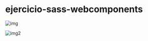 # ejercicio-sass-webcomponents

![img](https://user-images.githubusercontent.com/61298440/79526264-7cdc1000-802a-11ea-8481-358bb4e43b6d.jpg)

![img2](https://user-images.githubusercontent.com/61298440/79526383-c4629c00-802a-11ea-94f0-c28394f06b1d.JPG)
